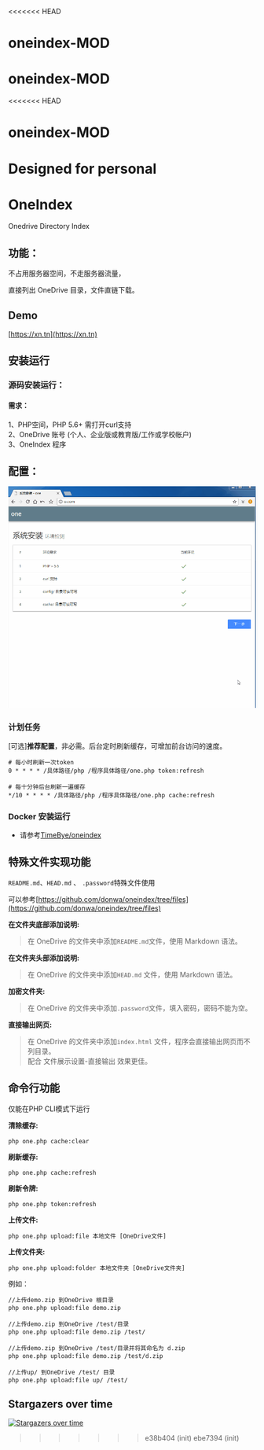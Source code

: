 <<<<<<< HEAD
# oneindex-MOD
oneindex-MOD
=======
<<<<<<< HEAD
# oneindex-MOD
Designed for personal
=======
# OneIndex
Onedrive Directory Index

## 功能：
不占用服务器空间，不走服务器流量，  

直接列出 OneDrive 目录，文件直链下载。  

## Demo
[https://xn.tn](https://xn.tn)  

## 安装运行

### 源码安装运行：

#### 需求：
1、PHP空间，PHP 5.6+ 需打开curl支持  
2、OneDrive 账号 (个人、企业版或教育版/工作或学校帐户)  
3、OneIndex 程序   

## 配置：
<img width="658" alt="image" src="/media/files/install.gif">  

### 计划任务  
[可选]**推荐配置**，非必需。后台定时刷新缓存，可增加前台访问的速度。  
```
# 每小时刷新一次token
0 * * * * /具体路径/php /程序具体路径/one.php token:refresh

# 每十分钟后台刷新一遍缓存
*/10 * * * * /具体路径/php /程序具体路径/one.php cache:refresh
```

### Docker 安装运行

- 请参考[TimeBye/oneindex](https://github.com/TimeBye/oneindex)

## 特殊文件实现功能  
` README.md `、`HEAD.md` 、 `.password`特殊文件使用  

可以参考[https://github.com/donwa/oneindex/tree/files](https://github.com/donwa/oneindex/tree/files)  

**在文件夹底部添加说明:**  
>在 OneDrive 的文件夹中添加` README.md `文件，使用 Markdown 语法。  

**在文件夹头部添加说明:**  
>在 OneDrive 的文件夹中添加`HEAD.md` 文件，使用 Markdown 语法。  

**加密文件夹:**  
>在 OneDrive 的文件夹中添加`.password`文件，填入密码，密码不能为空。  

**直接输出网页:**  
>在 OneDrive 的文件夹中添加`index.html` 文件，程序会直接输出网页而不列目录。  
>配合 文件展示设置-直接输出 效果更佳。  

## 命令行功能  
仅能在PHP CLI模式下运行  

**清除缓存:**  
```
php one.php cache:clear
```
**刷新缓存:**  
```
php one.php cache:refresh
```
**刷新令牌:**  
```
php one.php token:refresh
```
**上传文件:**  
```
php one.php upload:file 本地文件 [OneDrive文件]
```


**上传文件夹:**  
```
php one.php upload:folder 本地文件夹 [OneDrive文件夹]
```

例如：  
```
//上传demo.zip 到OneDrive 根目录  
php one.php upload:file demo.zip  

//上传demo.zip 到OneDrive /test/目录  
php one.php upload:file demo.zip /test/  

//上传demo.zip 到OneDrive /test/目录并将其命名为 d.zip  
php one.php upload:file demo.zip /test/d.zip  

//上传up/ 到OneDrive /test/ 目录  
php one.php upload:file up/ /test/
```

## Stargazers over time

[![Stargazers over time](https://starchart.cc/ikym/Oneindex.svg)](https://starchart.cc/ikym/Oneindex)
>>>>>>> e38b404 (init)
>>>>>>> ebe7394 (init)
